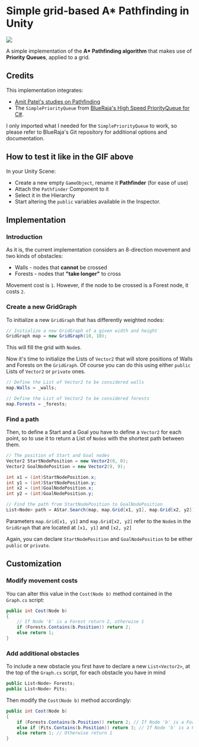 # Simple grid-based A* Pathfinding in Unity
![](https://i.imgur.com/Fr0LxR2.gif)

A simple implementation of the **A\* Pathfinding algorithm** that makes use of **Priority Queues**, applied to a grid.

## Credits
This implementation integrates:
- [Amit Patel's studies on Pathfinding][tech1]
- The `SimplePriorityQueue` from [BlueRaja's High Speed PriorityQueue for C#][tech2].

I only imported what I needed for the `SimplePriorityQueue` to work, so please refer to BlueRaja's Git repository for additional options and documentation.

## How to test it like in the GIF above
In your Unity Scene:
- Create a new empty `GameObject`, rename it **Pathfinder** (for ease of use)
- Attach the `Pathfinder` Component to it
- Select it in the Hierarchy
- Start altering the `public` variables available in the Inspector.

## Implementation
### Introduction
As it is, the current implementation considers an 8-direction movement and two kinds of obstacles:
- Walls - nodes that **cannot** be crossed
- Forests - nodes that **"take longer"** to cross

Movement cost is `1`. However, if the node to be crossed is a Forest node, it costs `2`.

### Create a new GridGraph
To initialize a new `GridGraph` that has differently weighted nodes:
```cs
// Initialize a new GridGraph of a given width and height
GridGraph map = new GridGraph(10, 10);
```
This will fill the grid with `Node`s.

Now it's time to initialize the Lists of `Vector2` that will store positions of Walls and Forests on the `GridGraph`.
Of course you can do this using either `public` Lists of `Vector2` or `private` ones.

```cs
// Define the List of Vector2 to be considered walls
map.Walls = _walls;

// Define the List of Vector2 to be considered forests
map.Forests = _forests;
```

### Find a path
Then, to define a Start and a Goal you have to define a `Vector2` for each point, so to use it to return a List of `Node`s with the shortest path between them.
```cs
// The position of Start and Goal nodes
Vector2 StartNodePosition = new Vector2(0, 0);
Vector2 GoalNodePosition = new Vector2(9, 9);

int x1 = (int)StartNodePosition.x;
int y1 = (int)StartNodePosition.y;
int x2 = (int)GoalNodePosition.x;
int y2 = (int)GoalNodePosition.y;

// Find the path from StartNodePosition to GoalNodePosition
List<Node> path = AStar.Search(map, map.Grid[x1, y1], map.Grid[x2, y2]);
```
Parameters `map.Grid[x1, y1]` and `map.Grid[x2, y2]` refer to the `Node`s in the `GridGraph` that are located at `[x1, y1]` and `[x2, y2]`

Again, you can declare `StartNodePosition` and `GoalNodePosition` to be either `public` or `private`.

## Customization
### Modify movement costs
You can alter this value in the `Cost(Node b)` method contained in the `Graph.cs` script:

```cs
public int Cost(Node b)
{
    // If Node 'b' is a Forest return 2, otherwise 1
    if (Forests.Contains(b.Position)) return 2;
    else return 1;
}
```

### Add additional obstacles
To include a new obstacle you first have to declare a new `List<Vector2>`, at the top of the `Graph.cs` script, for each obstacle you have in mind

```cs
public List<Node> Forests;
public List<Node> Pits;
```

Then modify the `Cost(Node b)` method accordingly:

```cs
public int Cost(Node b)
{
    if (Forests.Contains(b.Position)) return 2; // If Node 'b' is a Forest return 2
    else if (Pits.Contains(b.Position)) return 3; // If Node 'b' is a Pit return 3
    else return 1; // Otherwise return 1
}
```

   [tech1]: <https://www.redblobgames.com/pathfinding/a-star/introduction.html>
   [tech2]: <https://github.com/BlueRaja/High-Speed-Priority-Queue-for-C-Sharp>
